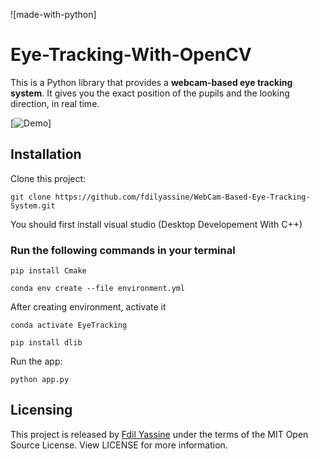 


![made-with-python]
# Eye-Tracking-With-OpenCV

This is a Python library that provides a **webcam-based eye tracking system**. It gives you the exact position of the pupils and the looking direction, in real time.

[![Demo](media/Pupil_Tracking_Demo.gif)]


## Installation

Clone this project:

```shell
git clone https://github.com/fdilyassine/WebCam-Based-Eye-Tracking-System.git
```
You should first install visual studio (Desktop Developement With C++)

### Run the following commands in your terminal



```shell
pip install Cmake
```


```shell
conda env create --file environment.yml

```
After creating environment, activate it

```shell
conda activate EyeTracking
```
```shell
pip install dlib
```



Run the app:

```shell
python app.py
```

## Licensing

This project is released by [Fdil Yassine](https://www.linkedin.com/in/fdil-yassine) under the terms of the MIT Open Source License. View LICENSE for more information.
